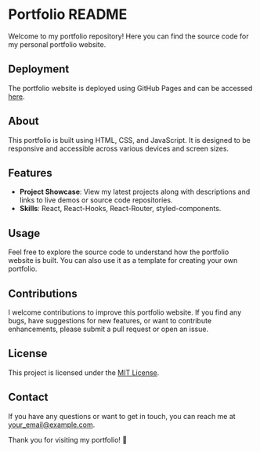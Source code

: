 # Portfolio README

Welcome to my portfolio repository! Here you can find the source code for my personal portfolio website.

## Deployment

The portfolio website is deployed using GitHub Pages and can be accessed [here](https://supriya224.github.io/my-portfolio).

## About

This portfolio is built using HTML, CSS, and JavaScript. It is designed to be responsive and accessible across various devices and screen sizes.

## Features

- **Project Showcase**: View my latest projects along with descriptions and links to live demos or source code repositories.
- **Skills**: React, React-Hooks, React-Router, styled-components.

## Usage

Feel free to explore the source code to understand how the portfolio website is built. You can also use it as a template for creating your own portfolio.

## Contributions

I welcome contributions to improve this portfolio website. If you find any bugs, have suggestions for new features, or want to contribute enhancements, please submit a pull request or open an issue.

## License

This project is licensed under the [MIT License](LICENSE).

## Contact

If you have any questions or want to get in touch, you can reach me at [your_email@example.com](mailto:your_email@example.com).

Thank you for visiting my portfolio! 🚀
